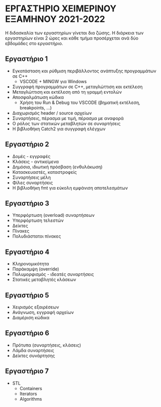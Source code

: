 # ΕΡΓΑΣΤΗΡΙΟ ΧΕΙΜΕΡΙΝΟΥ ΕΞΑΜΗΝΟΥ 2021-2022

Η διδασκαλία των εργαστηρίων γίνεται δια ζώσης. Η διάρκεια των εργαστηρίων είναι 2 ώρες και κάθε τμήμα προσέρχεται ανά δύο εβδομάδες στο εργαστήριο.

## Εργαστήριο 1

* Εγκατάσταση και ρύθμιση περιβάλλοντος ανάπτυξης προγραμμάτων σε C++
    * VSCODE + MINGW για Windows
* Συγγραφή προγραμμάτων σε C++, μεταγλώττιση και εκτέλεση
* Μεταγλώττιση και εκτέλεση από τη γραμμή εντολών
* Αποσφαλμάτωση κώδικα
    * Χρήση του Run & Debug του VSCODE (βηματική εκτέλεση, breakpoints, ...)
* Διαχωρισμός header / source αρχείων
* Συναρτήσεις, πέρασμα με τιμή, πέρασμα με αναφορά
* Ο ρόλος των στατικών μεταβλητών σε συναρτήσεις
* Η βιβλιοθήκη Catch2 για συγγραφή ελέγχων

## Εργαστήριο 2

* Δομές - εγγραφές
* Κλάσεις - αντικείμενα
* Δημόσια, ιδιωτική πρόσβαση (ενθυλάκωση)
* Κατασκευαστές, καταστροφείς
* Συναρτήσεις μέλη
* Φίλες συναρτήσεις
* Η βιβλιοθήκη fmt για εύκολη εμφάνιση αποτελεσμάτων

## Εργαστήριο 3

* Υπερφόρτωση (overload) συναρτήσεων
* Υπερφόρτωση τελεστών
* Δείκτες
* Πίνακες
* Πολυδιάστατοι πίνακες

## Εργαστήριο 4

* Κληρονομικότητα
* Παράκαμψη (override)
* Πολυμορφισμός - ιδεατές συναρτήσεις
* Στατικές μεταβλητές κλάσεων

## Εργαστήριο 5

* Χειρισμός εξαιρέσεων
* Ανάγνωση, εγγραφή αρχείων
* Διαμέριση κώδικα

## Εργαστήριο 6

* Πρότυπα (συναρτήσεις, κλάσεις)
* Λάμδα συναρτήσεις
* Δείκτες συνάρτησης

## Εργαστήριο 7

* STL
    * Containers
    * Iterators
    * Algorithms









